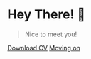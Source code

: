 # Hey There! 👋

> Nice to meet you!

[Download CV](https://github.com/blaze1522/Goirik-CV/raw/main/Goirik_CV.pdf)
[Moving on](#objective)
